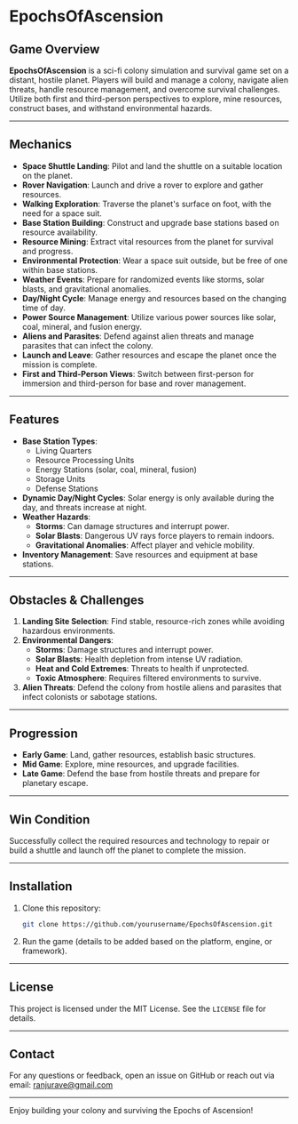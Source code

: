 # EpochsOfAscension

## Game Overview  
**EpochsOfAscension** is a sci-fi colony simulation and survival game set on a distant, hostile planet. Players will build and manage a colony, navigate alien threats, handle resource management, and overcome survival challenges. Utilize both first and third-person perspectives to explore, mine resources, construct bases, and withstand environmental hazards.

---

## Mechanics

- **Space Shuttle Landing**: Pilot and land the shuttle on a suitable location on the planet.
- **Rover Navigation**: Launch and drive a rover to explore and gather resources.
- **Walking Exploration**: Traverse the planet's surface on foot, with the need for a space suit.
- **Base Station Building**: Construct and upgrade base stations based on resource availability.
- **Resource Mining**: Extract vital resources from the planet for survival and progress.
- **Environmental Protection**: Wear a space suit outside, but be free of one within base stations.
- **Weather Events**: Prepare for randomized events like storms, solar blasts, and gravitational anomalies.
- **Day/Night Cycle**: Manage energy and resources based on the changing time of day.
- **Power Source Management**: Utilize various power sources like solar, coal, mineral, and fusion energy.
- **Aliens and Parasites**: Defend against alien threats and manage parasites that can infect the colony.
- **Launch and Leave**: Gather resources and escape the planet once the mission is complete.
- **First and Third-Person Views**: Switch between first-person for immersion and third-person for base and rover management.

---

## Features

- **Base Station Types**:
  - Living Quarters
  - Resource Processing Units
  - Energy Stations (solar, coal, mineral, fusion)
  - Storage Units
  - Defense Stations
- **Dynamic Day/Night Cycles**: Solar energy is only available during the day, and threats increase at night.
- **Weather Hazards**:
  - **Storms**: Can damage structures and interrupt power.
  - **Solar Blasts**: Dangerous UV rays force players to remain indoors.
  - **Gravitational Anomalies**: Affect player and vehicle mobility.
- **Inventory Management**: Save resources and equipment at base stations.
  
---

## Obstacles & Challenges

1. **Landing Site Selection**: Find stable, resource-rich zones while avoiding hazardous environments.
2. **Environmental Dangers**:
   - **Storms**: Damage structures and interrupt power.
   - **Solar Blasts**: Health depletion from intense UV radiation.
   - **Heat and Cold Extremes**: Threats to health if unprotected.
   - **Toxic Atmosphere**: Requires filtered environments to survive.
3. **Alien Threats**: Defend the colony from hostile aliens and parasites that infect colonists or sabotage stations.

---

## Progression

- **Early Game**: Land, gather resources, establish basic structures.
- **Mid Game**: Explore, mine resources, and upgrade facilities.
- **Late Game**: Defend the base from hostile threats and prepare for planetary escape.

---

## Win Condition

Successfully collect the required resources and technology to repair or build a shuttle and launch off the planet to complete the mission.

---

## Installation

1. Clone this repository:
   ```bash
   git clone https://github.com/yourusername/EpochsOfAscension.git
   ```
2. Run the game (details to be added based on the platform, engine, or framework).

---

## License

This project is licensed under the MIT License. See the `LICENSE` file for details.

---

## Contact

For any questions or feedback, open an issue on GitHub or reach out via email: ranjurave@gmail.com

---

Enjoy building your colony and surviving the Epochs of Ascension!
